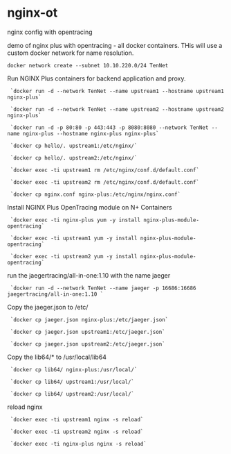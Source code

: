 # nginx-ot
nginx config with opentracing

demo of nginx plus with opentracing - all docker containers. THis will use a custom docker network for name resolution.

`docker network create --subnet 10.10.220.0/24 TenNet`   

Run NGINX Plus containers for backend application and proxy.

     `docker run -d --network TenNet --name upstream1 --hostname upstream1 nginx-plus`

     `docker run -d --network TenNet --name upstream2 --hostname upstream2 nginx-plus`

     `docker run -d -p 80:80 -p 443:443 -p 8080:8080 --network TenNet --name nginx-plus --hostname nginx-plus nginx-plus`

     `docker cp hello/. upstream1:/etc/nginx/`
     
     `docker cp hello/. upstream2:/etc/nginx/`
     
     `docker exec -ti upstream1 rm /etc/nginx/conf.d/default.conf`
      
     `docker exec -ti upstream2 rm /etc/nginx/conf.d/default.conf`
     
     `docker cp nginx.conf nginx-plus:/etc/nginx/nginx.conf`


Install NGINX Plus OpenTracing module on N+ Containers

     `docker exec -ti nginx-plus yum -y install nginx-plus-module-opentracing`

     `docker exec -ti upstream1 yum -y install nginx-plus-module-opentracing`
     
     `docker exec -ti upstream2 yum -y install nginx-plus-module-opentracing`

run the jaegertracing/all-in-one:1.10 with the name jaeger

     `docker run -d --network TenNet --name jaeger -p 16686:16686 jaegertracing/all-in-one:1.10 `
   

Copy the jaeger.json to /etc/

     `docker cp jaeger.json nginx-plus:/etc/jaeger.json`
     
     `docker cp jaeger.json upstream1:/etc/jaeger.json`
     
     `docker cp jaeger.json upstream2:/etc/jaeger.json`
     
Copy the lib64/* to /usr/local/lib64

     `docker cp lib64/ nginx-plus:/usr/local/`
     
     `docker cp lib64/ upstream1:/usr/local/`
     
     `docker cp lib64/ upstream2:/usr/local/`


reload nginx

     `docker exec -ti upstream1 nginx -s reload`

     `docker exec -ti upstream2 nginx -s reload`

     `docker exec -ti nginx-plus nginx -s reload`



